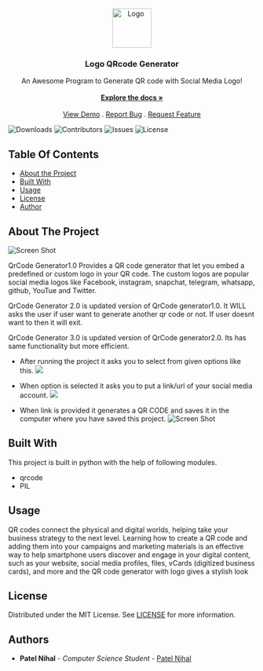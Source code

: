 <br/>
<p align="center">
  <a href="https://github.com/its-nihal-patel/Qr_Code-Generator">
    <img src="https://www.linkpicture.com/q/bch.png" alt="Logo" width="80" height="80">
  </a>

  <h3 align="center">Logo QRcode Generator</h3>

  <p align="center">
    An Awesome Program to Generate QR code with Social Media Logo!
    <br/>
    <br/>
    <a href="https://github.com/its-nihal-patel/Qr_Code-Generator"><strong>Explore the docs »</strong></a>
    <br/>
    <br/>
    <a href="https://github.com/its-nihal-patel/Qr_Code-Generator">View Demo</a>
    .
    <a href="https://github.com/its-nihal-patel/Qr_Code-Generator/issues">Report Bug</a>
    .
    <a href="https://github.com/its-nihal-patel/Qr_Code-Generator/issues">Request Feature</a>
  </p>
</p>

![Downloads](https://img.shields.io/github/downloads/its-nihal-patel/Qr_Code-Generator/total) ![Contributors](https://img.shields.io/github/contributors/its-nihal-patel/Qr_Code-Generator?color=dark-green) ![Issues](https://img.shields.io/github/issues/its-nihal-patel/Qr_Code-Generator) ![License](https://img.shields.io/github/license/its-nihal-patel/Qr_Code-Generator) 

## Table Of Contents

* [About the Project](#about-the-project)
* [Built With](#built-with)
* [Usage](#usage)
* [License](#license)
* [Author](#author)

## About The Project

![Screen Shot](https://www.linkpicture.com/q/instagram_QrCode.png)


QrCode Generator1.0 Provides a QR code generator that let you embed a predefined or custom logo in your QR code. The custom logos are popular social media logos like Facebook, instagram, snapchat, telegram, whatsapp, github, YouTue and Twitter.

QrCode Generator 2.0 is updated version of QrCode generator1.0. It WILL asks the user if user want to generate another qr code or not. If user doesnt want to then it will exit.

QrCode Generator 3.0 is updated version of QrCode generator2.0. Its has same functionality but more efficient.


* After running the project it asks you to select from given options like this.
<a href='https://www.linkpicture.com/view.php?img=LPic63b83c3a7d1af178539819'><img src='https://www.linkpicture.com/q/Screenshot_31.png' type='image'></a>

* When option is selected it asks you to put a link/url of your social media account.
<a href='https://www.linkpicture.com/view.php?img=LPic63b83ceab18e21116333335'><img src='https://www.linkpicture.com/q/Screenshot-2_28.png' type='image'></a>

* When link is provided it generates a QR CODE and saves it in the computer where you have saved this project.
                  ![Screen Shot](https://www.linkpicture.com/q/telegram_QrCode_1.png)


## Built With

This project is built in python with the help of following modules.
* qrcode
* PIL


## Usage

QR codes connect the physical and digital worlds, helping take your business strategy to the next level. Learning how to create a QR code and adding them into your campaigns and marketing materials is an effective way to help smartphone users discover and engage in your digital content, such as your website, social media profiles, files, vCards (digitized business cards), and more and the QR code generator with logo gives a stylish look




## License

Distributed under the MIT License. See [LICENSE](https://github.com/its-nihal-patel/Qr_Code-Generator/blob/main/LICENSE.md) for more information.

## Authors

* **Patel Nihal** - *Computer Science Student* - [Patel Nihal](https://github.com/its-nihal-patel)
